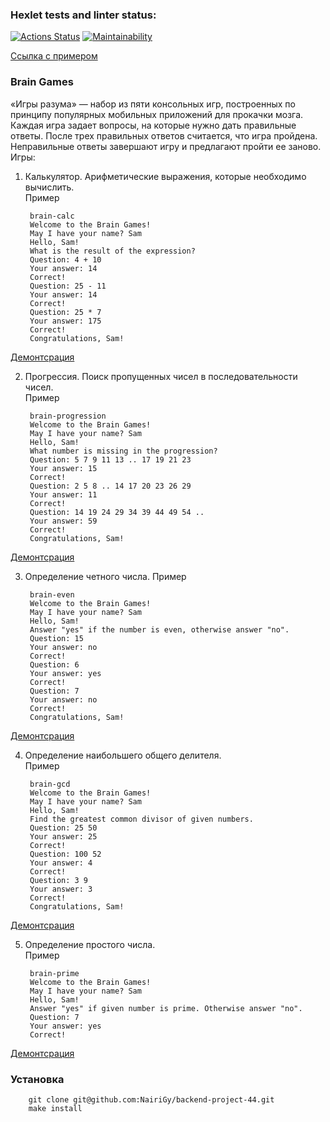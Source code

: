 ### Hexlet tests and linter status:
[![Actions Status](https://github.com/NairiGy/backend-project-44/actions/workflows/hexlet-check.yml/badge.svg)](https://github.com/NairiGy/backend-project-44/actions)
[![Maintainability](https://api.codeclimate.com/v1/badges/81916557e1ba57a13152/maintainability)](https://codeclimate.com/github/NairiGy/backend-project-44/maintainability)

[Ссылка с примером](https://asciinema.org/a/25KEDKRneBy8BorkHxBytQUIm)

### Brain Games

«Игры разума» — набор из пяти консольных игр, построенных по принципу популярных мобильных приложений для прокачки мозга. Каждая игра задает вопросы, на которые нужно дать правильные ответы. После трех правильных ответов считается, что игра пройдена. Неправильные ответы завершают игру и предлагают пройти ее заново.  
Игры:

1. Калькулятор. Арифметические выражения, которые необходимо вычислить.  
Пример

        brain-calc
        Welcome to the Brain Games!
        May I have your name? Sam
        Hello, Sam!
        What is the result of the expression?
        Question: 4 + 10
        Your answer: 14
        Correct!
        Question: 25 - 11
        Your answer: 14
        Correct!
        Question: 25 * 7
        Your answer: 175
        Correct!
        Congratulations, Sam!

[Демонтсрация](https://asciinema.org/a/CipHLCzyXceejdJmYh0qhEoBd)  

2. Прогрессия. Поиск пропущенных чисел в последовательности чисел.  
Пример
    
        brain-progression
        Welcome to the Brain Games!
        May I have your name? Sam
        Hello, Sam!
        What number is missing in the progression?
        Question: 5 7 9 11 13 .. 17 19 21 23
        Your answer: 15
        Correct!
        Question: 2 5 8 .. 14 17 20 23 26 29
        Your answer: 11
        Correct!
        Question: 14 19 24 29 34 39 44 49 54 ..
        Your answer: 59
        Correct!
        Congratulations, Sam!
        
[Демонтсрация](https://asciinema.org/a/2Rc2bwJETOQIHz120h2gh52pq)  

3. Определение четного числа.
Пример

        brain-even
        Welcome to the Brain Games!
        May I have your name? Sam
        Hello, Sam!
        Answer "yes" if the number is even, otherwise answer "no".
        Question: 15
        Your answer: no
        Correct!
        Question: 6
        Your answer: yes
        Correct!
        Question: 7
        Your answer: no
        Correct!
        Congratulations, Sam!
        
[Демонтсрация](https://asciinema.org/a/25KEDKRneBy8BorkHxBytQUIm)  

4. Определение наибольшего общего делителя.  
Пример  

        brain-gcd
        Welcome to the Brain Games!
        May I have your name? Sam
        Hello, Sam!
        Find the greatest common divisor of given numbers.
        Question: 25 50
        Your answer: 25
        Correct!
        Question: 100 52
        Your answer: 4
        Correct!
        Question: 3 9
        Your answer: 3
        Correct!
        Congratulations, Sam!
        
[Демонтсрация](https://asciinema.org/a/h4hfEHqa8l2gQT9h1c9jVHil4)  

5. Определение простого числа.  
Пример

        brain-prime
        Welcome to the Brain Games!
        May I have your name? Sam
        Hello, Sam!
        Answer "yes" if given number is prime. Otherwise answer "no".
        Question: 7
        Your answer: yes
        Correct!
        
[Демонтсрация](https://asciinema.org/a/azQp17yMenyjkSa1pEU05dh6t)  


### Установка

        git clone git@github.com:NairiGy/backend-project-44.git
        make install
